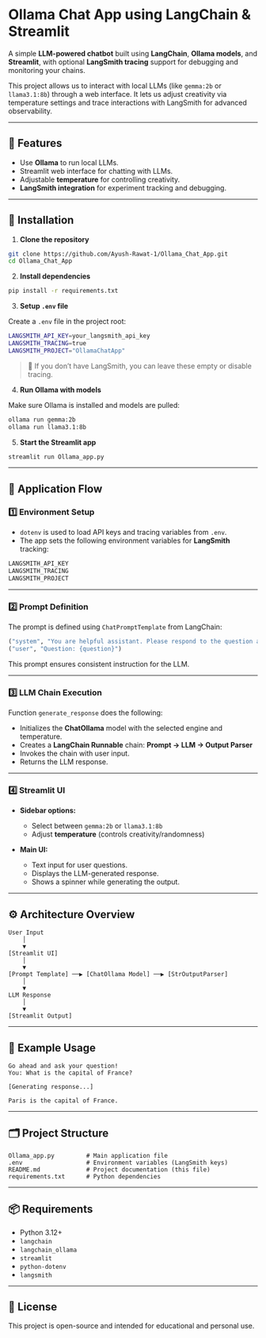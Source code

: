 # Ollama Chat App using LangChain & Streamlit

A simple **LLM-powered chatbot** built using **LangChain**, **Ollama models**, and **Streamlit**, with optional **LangSmith tracing** support for debugging and monitoring your chains.

This project allows us to interact with local LLMs (like `gemma:2b` or `llama3.1:8b`) through a web interface. It lets us adjust creativity via temperature settings and trace interactions with LangSmith for advanced observability.

---

## 🔧 Features

* Use **Ollama** to run local LLMs.
* Streamlit web interface for chatting with LLMs.
* Adjustable **temperature** for controlling creativity.
* **LangSmith integration** for experiment tracking and debugging.

---

## 🚀 Installation

1. **Clone the repository**

```bash
git clone https://github.com/Ayush-Rawat-1/Ollama_Chat_App.git
cd Ollama_Chat_App
```

2. **Install dependencies**

```bash
pip install -r requirements.txt
```

3. **Setup `.env` file**

Create a `.env` file in the project root:

```bash
LANGSMITH_API_KEY=your_langsmith_api_key
LANGSMITH_TRACING=true
LANGSMITH_PROJECT="OllamaChatApp"
```

> 🔹 If you don’t have LangSmith, you can leave these empty or disable tracing.

4. **Run Ollama with models**

Make sure Ollama is installed and models are pulled:

```bash
ollama run gemma:2b
ollama run llama3.1:8b
```

5. **Start the Streamlit app**

```bash
streamlit run Ollama_app.py
```

---

## 🧠 Application Flow

### 1️⃣ **Environment Setup**

* `dotenv` is used to load API keys and tracing variables from `.env`.
* The app sets the following environment variables for **LangSmith** tracking:

```bash
LANGSMITH_API_KEY
LANGSMITH_TRACING
LANGSMITH_PROJECT
```

---

### 2️⃣ **Prompt Definition**

The prompt is defined using `ChatPromptTemplate` from LangChain:

```python
("system", "You are helpful assistant. Please respond to the question asked.")
("user", "Question: {question}")
```

This prompt ensures consistent instruction for the LLM.

---

### 3️⃣ **LLM Chain Execution**

Function `generate_response` does the following:

* Initializes the **ChatOllama** model with the selected engine and temperature.
* Creates a **LangChain Runnable** chain:
  **Prompt → LLM → Output Parser**
* Invokes the chain with user input.
* Returns the LLM response.

---

### 4️⃣ **Streamlit UI**

* **Sidebar options:**

  * Select between `gemma:2b` or `llama3.1:8b`
  * Adjust **temperature** (controls creativity/randomness)

* **Main UI:**

  * Text input for user questions.
  * Displays the LLM-generated response.
  * Shows a spinner while generating the output.

---

## ⚙️ **Architecture Overview**

```text
User Input
    │
    ▼
[Streamlit UI]
    │
    ▼
[Prompt Template] ──▶ [ChatOllama Model] ──▶ [StrOutputParser]
    │
    ▼
LLM Response
    │
    ▼
[Streamlit Output]
```

---

## 📝 Example Usage

```
Go ahead and ask your question!
You: What is the capital of France?

[Generating response...]

Paris is the capital of France.
```

---

## 🗂️ Project Structure

```
Ollama_app.py         # Main application file
.env                  # Environment variables (LangSmith keys)
README.md             # Project documentation (this file)
requirements.txt      # Python dependencies
```

---

## 📦 Requirements

* Python 3.12+
* `langchain`
* `langchain_ollama`
* `streamlit`
* `python-dotenv`
* `langsmith`
---

## 📄 License

This project is open-source and intended for educational and personal use.

